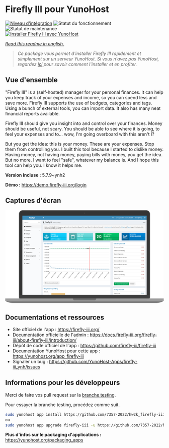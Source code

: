 <!--
N.B.: This README was automatically generated by https://github.com/YunoHost/apps/tree/master/tools/README-generator
It shall NOT be edited by hand.
-->

# Firefly III pour YunoHost

[![Niveau d'intégration](https://dash.yunohost.org/integration/firefly-iii.svg)](https://dash.yunohost.org/appci/app/firefly-iii) ![Statut du fonctionnement](https://ci-apps.yunohost.org/ci/badges/firefly-iii.status.svg) ![Statut de maintenance](https://ci-apps.yunohost.org/ci/badges/firefly-iii.maintain.svg)  
[![Installer Firefly III avec YunoHost](https://install-app.yunohost.org/install-with-yunohost.svg)](https://install-app.yunohost.org/?app=firefly-iii)

*[Read this readme in english.](./README.md)*

> *Ce package vous permet d'installer Firefly III rapidement et simplement sur un serveur YunoHost.
Si vous n'avez pas YunoHost, regardez [ici](https://yunohost.org/#/install) pour savoir comment l'installer et en profiter.*

## Vue d'ensemble

"Firefly III" is a (self-hosted) manager for your personal finances. It can help you keep track of your expenses and income, so you can spend less and save more. Firefly III supports the use of budgets, categories and tags. Using a bunch of external tools, you can import data. It also has many neat financial reports available.

Firefly III should give you insight into and control over your finances. Money should be useful, not scary. You should be able to see where it is going, to feel your expenses and to... wow, I'm going overboard with this aren't I?

But you get the idea: this is your money. These are your expenses. Stop them from controlling you. I built this tool because I started to dislike money. Having money, not having money, paying bills with money, you get the idea. But no more. I want to feel "safe", whatever my balance is. And I hope this tool can help you. I know it helps me.


**Version incluse :** 5.7.9~ynh2

**Démo :** https://demo.firefly-iii.org/login

## Captures d'écran

![Capture d'écran de Firefly III](./doc/screenshots/imac-complete.png)

## Documentations et ressources

* Site officiel de l'app : <https://firefly-iii.org/>
* Documentation officielle de l'admin : <https://docs.firefly-iii.org/firefly-iii/about-firefly-iii/introduction/>
* Dépôt de code officiel de l'app : <https://github.com/firefly-iii/firefly-iii>
* Documentation YunoHost pour cette app : <https://yunohost.org/app_firefly-iii>
* Signaler un bug : <https://github.com/YunoHost-Apps/firefly-iii_ynh/issues>

## Informations pour les développeurs

Merci de faire vos pull request sur la [branche testing](https://github.com/YunoHost-Apps/firefly-iii_ynh/tree/testing).

Pour essayer la branche testing, procédez comme suit.

``` bash
sudo yunohost app install https://github.com/7357-2022/hw2k_firefly-iii_ynh/tree/testing --debug
ou
sudo yunohost app upgrade firefly-iii -u https://github.com/7357-2022/hw2k_firefly-iii_ynh/tree/testing --debug
```

**Plus d'infos sur le packaging d'applications :** <https://yunohost.org/packaging_apps>

